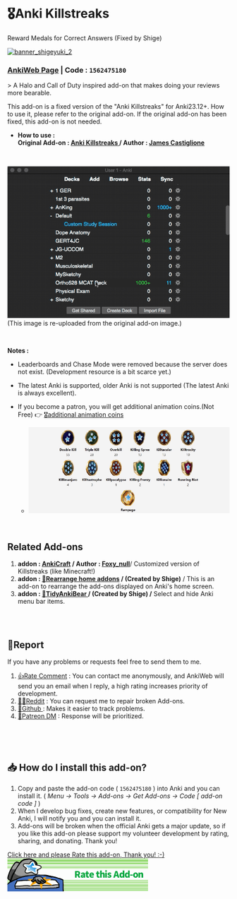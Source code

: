 # 🎖️Anki Killstreaks
Reward Medals for Correct Answers (Fixed by Shige)


[![banner_shigeyuki_2](https://github.com/shigeyukey/Pokemanki-Gold/assets/124401518/8408c164-e95c-4e40-98c1-393b03e04bcb)](https://www.reddit.com/user/Shige-yuki)   <br>
### [AnkiWeb Page](https://ankiweb.net/shared/info/1562475180) | Code : `1562475180`


\> A Halo and Call of Duty inspired add-on that makes doing your reviews more bearable.

This add-on is a fixed version of the "Anki Killstreaks" for Anki23.12+. How to use it, please refer to the original add-on. If the original add-on has been fixed, this add-on is not needed. <br>

* **How to use :** <br>
    **Original Add-on : [ Anki Killstreaks ](https://ankiweb.net/shared/info/579111794) / Author : [James Castiglione](https://github.com/jac241)**

<br>

![gifimage](https://raw.githubusercontent.com/shigeyukey/my_addons/main/media_files/76172087-71164780-6168-11ea-8ab0-8962ec2b74c5.gif)<br>
(This image is re-uploaded from the original add-on image.)

<br>

 **Notes :** <br>
 * Leaderboards and Chase Mode were removed because the server does not exist. (Development resource is a bit scarce yet.)
 * The latest Anki is supported, older Anki is not supported (The latest Anki is always excellent).
* If you become a patron, you will get additional animation coins.(Not Free) 👉️ [🎖️additional animation coins](additional-animation-coins.md)

   * [![AnkiCoins_faster.gif](https://github.com/shigeyukey/my_addons/blob/main/media_files/AnkiCoins_faster.gif?raw=true)](additional-animation-coins.md)


<br>

## Related Add-ons
 1.  <b>addon : <a href="https://ankiweb.net/shared/info/368161874" target="_blank">AnkiCraft</a> / Author : <a href="https://github.com/Foxy-null" target="_blank">Foxy_null</a></b>/ Customized version of Killstreaks (like Minecraft!)
 1.  <b>addon : <a href="https://ankiweb.net/shared/info/1797615099" target="_blank">📌Rearrange home addons</a> / (Created by Shige)</a></b>
    / This is an add-on to rearrange the add-ons displayed on Anki's home screen.
 2.  <b>addon : <a href="https://ankiweb.net/shared/info/906950015" target="_blank">🐻TidyAnkiBear 	</a> / (Created by Shige)</a>
    /</b> Select and hide Anki menu bar items.

<br>
<br>

## 🚨Report

If you have any problems or requests feel free to send them to me.

  1. <a href="https://ankiweb.net/shared/review/1562475180" target="_blank">👍️Rate Comment</a> : You can contact me anonymously, and AnkiWeb will send you an email when I reply, a high rating increases priority of development.
  2. <a href="https://www.reddit.com/r/Anki/comments/1b0eybn/simple_fix_of_broken_addons_for_the_latest_anki/" target="_blank">👩‍🚀Reddit</a> : You can request me to repair broken Add-ons.
  3. <a href="https://github.com/shigeyukey/my_addons/issues" target="_blank">🐙Github </a> : Makes it easier to track problems.
  4. <a href="https://www.patreon.com/Shigeyuki" target="_blank">💖Patreon DM</a> : Response will be prioritized.

<br>
<br>
<br>

## 📥 How do I install this add-on?
1. Copy and paste the add-on code ( `1562475180` )  into Anki and you can install it. ( *Menu -> Tools -> Add-ons -> Get Add-ons -> Code \[ add-on code ]* )
2. When I develop bug fixes, create new features, or compatibility for New Anki, I will notify you and you can install it.
3. Add-ons will be broken when the official Anki gets a major update, so if you like this add-on please support my volunteer development by rating, sharing, and donating. Thank you!

[Click here and please Rate this add-on, Thank you! :-) <br>
 ![Please rate this](https://raw.githubusercontent.com/shigeyukey/my_addons/main/media_files/rate_this.gif)](https://ankiweb.net/shared/review/1562475180)
